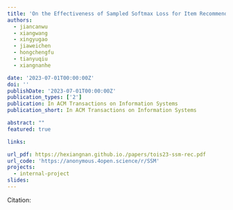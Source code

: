 ```yaml
---
title: 'On the Effectiveness of Sampled Softmax Loss for Item Recommendation'
authors:
  - jiancanwu
  - xiangwang
  - xingyugao
  - jiaweichen
  - hongchengfu
  - tianyuqiu
  - xiangnanhe

date: '2023-07-01T00:00:00Z'
doi: ''
publishDate: '2023-07-01T00:00:00Z'
publication_types: ['2']
publication: In ACM Transactions on Information Systems 
publication_short: In ACM Transactions on Information Systems 

abstract: ""
featured: true

links:

url_pdf: https://hexiangnan.github.io./papers/tois23-ssm-rec.pdf
url_code: 'https://anonymous.4open.science/r/SSM'
projects:
  - internal-project
slides:
---
```




Citation:
